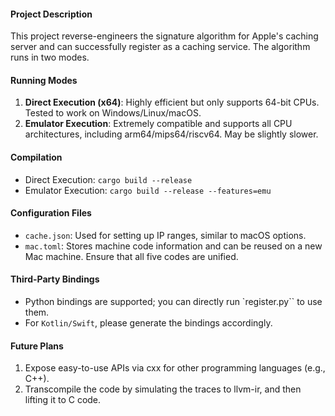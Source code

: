 #### Project Description

This project reverse-engineers the signature algorithm for Apple's caching server and can successfully register as a caching service. The algorithm runs in two modes.

#### Running Modes

1. **Direct Execution (x64)**: Highly efficient but only supports 64-bit CPUs. Tested to work on Windows/Linux/macOS.
2. **Emulator Execution**: Extremely compatible and supports all CPU architectures, including arm64/mips64/riscv64. May be slightly slower.

#### Compilation

- Direct Execution: `cargo build --release`
- Emulator Execution: `cargo build --release --features=emu`

#### Configuration Files

- `cache.json`: Used for setting up IP ranges, similar to macOS options.
- `mac.toml`: Stores machine code information and can be reused on a new Mac machine. Ensure that all five codes are unified.

#### Third-Party Bindings

- Python bindings are supported; you can directly run `register.py`` to use them.
- For `Kotlin/Swift`, please generate the bindings accordingly.

#### Future Plans

1. Expose easy-to-use APIs via cxx for other programming languages (e.g., C++).
2. Transcompile the code by simulating the traces to llvm-ir, and then lifting it to C code.